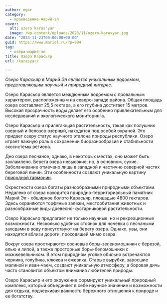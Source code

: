 ```yaml
---
author: egor
category:
  - краеведение-марий-эл
cover:
  alt: ozero karas'yar
  image: /wp-content/uploads/2023/11/ozero-karasyar.jpg
date: "2023-11-23T09:00:00+00:00"
guid: https://www.mariel.ru/?p=994
tag:
  - озёра-марий-эл
title: Озеро Карасьяр
url: /karasyar/

---
```

_Озеро Карасьяр в Марий Эл является уникальным водоемом, представляющим научный и природный интерес._

Озеро Карасьяр является междюнным водоемом с провальным характером, расположенным на северо-западе района. Общая площадь озера составляет 25,5 гектара, а его глубина достигает 15 метров. Высокая прозрачность воды делает его особенно привлекательным для исследований и экологического мониторинга.

Озеро Карасьяр и прилегающая растительность, такая как полушник озерный и белозор озерный, находятся под особой охраной. Это придает озеру статус научного эталона природы республики. Озеро играет важную роль в сохранении биоразнообразия и стабильности экосистемы региона.

Дно озера песчаное, однако, в некоторых местах, оно может быть захламлено. Берега озера невысокие, но, в основном, сухие. Заболачивание отмечено лишь в западной и частично северной частях береговой линии. Эти особенности создают уникальную картину [природной гармонии](/gosudarstvennyj-prirodnyj-zapovednik-bolshaya-kokshaga/).

Окрестности озера богаты разнообразными природными объектами. Недалеко от озера находится природно\-территориальный памятник Марий Эл \- обширное болото Карасьяр, площадью 4800 гектаров. Здесь охраняются торфяные залежи, местообитания животных и разнообразные виды древесно-кустарниковой растительности.

Озеро Карасьяр предлагает не только научные, но и рекреационные возможности. Несколько удобных стоянок для ночевки с песчаными заходами в воду присутствуют на берегу озера. Однако, увы, они находятся вблизи дороги, проходящей мимо озера.

Вокруг озера простираются сосновые боры-зеленомошники с березой, елью и липой, а также просторные боры-беломошники с можжевельником. В этом природном уголке обильно встречаются черника, голубика, клюква и ежевика. Старые вырубки, заросшие малиной и иван-чаем, создают уникальную атмосферу, а боровая дичь часто становится объектом внимания любителей природы.

Озеро Карасьяр и его окружение формируют уникальный природный комплекс, который объединяет в себе научное значение и возможности для отдыха, подчеркивая важность бережного отношения к природе и ее богатству.
